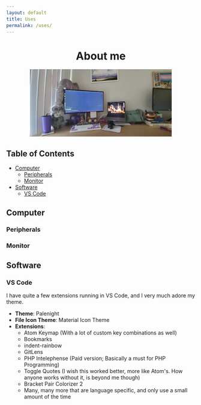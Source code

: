 ```yaml
---
layout: default
title: Uses
permalink: /uses/
---
```


<h1 align="center">About me</h1>
<p align="center"><img style="max-width: 75%;" src="/assets/images/battlestation.jpg" /></p>

## Table of Contents

- [Computer](#computer)
    - [Peripherals](#peripherals)
    - [Monitor](#monitor)
- [Software](#software)
    - [VS Code](#vs-code)

## Computer

### Peripherals

### Monitor

## Software

### VS Code

I have quite a few extensions running in VS Code, and I very much adore my theme.

- **Theme**: Palenight
- **File Icon Theme**: Material Icon Theme
- **Extensions**:
    - Atom Keymap (With a lot of custom key combinations as well)
    - Bookmarks
    - indent-rainbow
    - GitLens
    - PHP Intelephense (Paid version; Basically a must for PHP Programming)
    - Toggle Quotes (I wish this worked better, more like Atom's. How anyone works without it, is beyond me though)
    - Bracket Pair Colorizer 2
    - Many, many more that are language specific, and only use a small amount of the time

